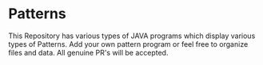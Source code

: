 # Patterns
This Repository has various types of JAVA programs which display various types of Patterns.
Add your own pattern program or feel free to organize files and data.
All genuine PR's will be accepted.

